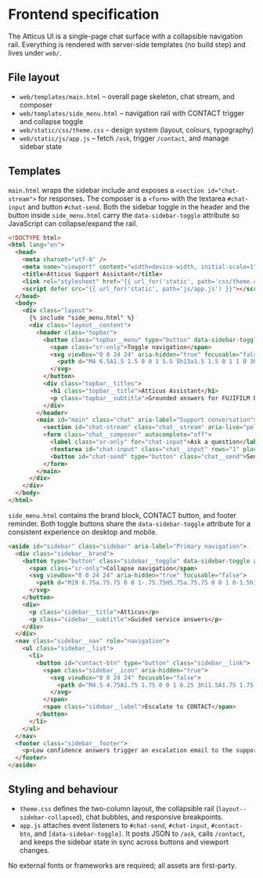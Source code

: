 # Frontend specification

The Atticus UI is a single-page chat surface with a collapsible navigation rail.
Everything is rendered with server-side templates (no build step) and lives under
`web/`.

## File layout

- `web/templates/main.html` – overall page skeleton, chat stream, and composer
- `web/templates/side_menu.html` – navigation rail with CONTACT trigger and collapse toggle
- `web/static/css/theme.css` – design system (layout, colours, typography)
- `web/static/js/app.js` – fetch `/ask`, trigger `/contact`, and manage sidebar state

## Templates

`main.html` wraps the sidebar include and exposes a `<section id="chat-stream">`
for responses. The composer is a `<form>` with the textarea `#chat-input` and
button `#chat-send`. Both the sidebar toggle in the header and the button inside
`side_menu.html` carry the `data-sidebar-toggle` attribute so JavaScript can
collapse/expand the rail.

```html
<!DOCTYPE html>
<html lang="en">
  <head>
    <meta charset="utf-8" />
    <meta name="viewport" content="width=device-width, initial-scale=1" />
    <title>Atticus Support Assistant</title>
    <link rel="stylesheet" href="{{ url_for('static', path='css/theme.css') }}" />
    <script defer src="{{ url_for('static', path='js/app.js') }}"></script>
  </head>
  <body>
    <div class="layout">
      {% include "side_menu.html" %}
      <div class="layout__content">
        <header class="topbar">
          <button class="topbar__menu" type="button" data-sidebar-toggle aria-controls="sidebar" aria-expanded="true">
            <span class="sr-only">Toggle navigation</span>
            <svg viewBox="0 0 24 24" aria-hidden="true" focusable="false">
              <path d="M4 6.5A1.5 1.5 0 0 1 5.5 5h13a1.5 1.5 0 1 1 0 3h-13A1.5 1.5 0 0 1 4 6.5Zm0 5A1.5 1.5 0 0 1 5.5 10h13a1.5 1.5 0 1 1 0 3h-13A1.5 1.5 0 0 1 4 11.5Zm1.5 3.5a1.5 1.5 0 1 0 0 3h13a1.5 1.5 0 1 0 0-3h-13Z" fill="currentColor" />
            </svg>
          </button>
          <div class="topbar__titles">
            <h1 class="topbar__title">Atticus Assistant</h1>
            <p class="topbar__subtitle">Grounded answers for FUJIFILM Business Innovation AU</p>
          </div>
        </header>
        <main id="main" class="chat" aria-label="Support conversation">
          <section id="chat-stream" class="chat__stream" aria-live="polite" aria-atomic="false"></section>
          <form class="chat__composer" autocomplete="off">
            <label class="sr-only" for="chat-input">Ask a question</label>
            <textarea id="chat-input" class="chat__input" rows="1" placeholder="Ask Atticus about products, workflows, or escalation policy..."></textarea>
            <button id="chat-send" type="button" class="chat__send">Send</button>
          </form>
        </main>
      </div>
    </div>
  </body>
</html>
```

`side_menu.html` contains the brand block, CONTACT button, and footer reminder.
Both toggle buttons share the `data-sidebar-toggle` attribute for a consistent
experience on desktop and mobile.

```html
<aside id="sidebar" class="sidebar" aria-label="Primary navigation">
  <div class="sidebar__brand">
    <button type="button" class="sidebar__toggle" data-sidebar-toggle aria-controls="sidebar" aria-expanded="true">
      <span class="sr-only">Collapse navigation</span>
      <svg viewBox="0 0 24 24" aria-hidden="true" focusable="false">
        <path d="M19 6.75a.75.75 0 0 1-.75.75H5.75a.75.75 0 0 1 0-1.5h12.5A.75.75 0 0 1 19 6.75Zm0 4.5a.75.75 0 0 1-.75.75H5.75a.75.75 0 0 1 0-1.5h12.5a.75.75 0 0 1 .75.75Zm0 4.5a.75.75 0 0 1-.75.75H5.75a.75.75 0 0 1 0-1.5h12.5a.75.75 0 0 1 .75.75Z" fill="currentColor" />
      </svg>
    </button>
    <div>
      <p class="sidebar__title">Atticus</p>
      <p class="sidebar__subtitle">Guided service answers</p>
    </div>
  </div>
  <nav class="sidebar__nav" role="navigation">
    <ul class="sidebar__list">
      <li>
        <button id="contact-btn" type="button" class="sidebar__link">
          <span class="sidebar__icon" aria-hidden="true">
            <svg viewBox="0 0 24 24" focusable="false">
              <path d="M4.5 4.75A1.75 1.75 0 0 1 6.25 3h11.5A1.75 1.75 0 0 1 19.5 4.75v14.5a.75.75 0 0 1-1.17.623L12 15.38l-6.33 4.493A.75.75 0 0 1 4.5 19.25Z" fill="currentColor" />
            </svg>
          </span>
          <span class="sidebar__label">Escalate to CONTACT</span>
        </button>
      </li>
    </ul>
  </nav>
  <footer class="sidebar__footer">
    <p>Low confidence answers trigger an escalation email to the support team.</p>
  </footer>
</aside>
```

## Styling and behaviour

- `theme.css` defines the two-column layout, the collapsible rail (`layout--sidebar-collapsed`),
  chat bubbles, and responsive breakpoints.
- `app.js` attaches event listeners to `#chat-send`, `#chat-input`, `#contact-btn`,
  and `[data-sidebar-toggle]`. It posts JSON to `/ask`, calls `/contact`, and keeps
  the sidebar state in sync across buttons and viewport changes.

No external fonts or frameworks are required; all assets are first-party.
